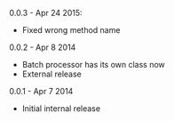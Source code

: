 0.0.3 - Apr 24 2015:
* Fixed wrong method name

0.0.2 - Apr 8 2014
* Batch processor has its own class now
* External release

0.0.1 - Apr 7 2014
* Initial internal release
